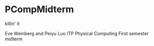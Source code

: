 # PCompMidterm
killin' it

Eve Weinberg and Peiyu Luo
ITP Physical Computing First semester midterm
